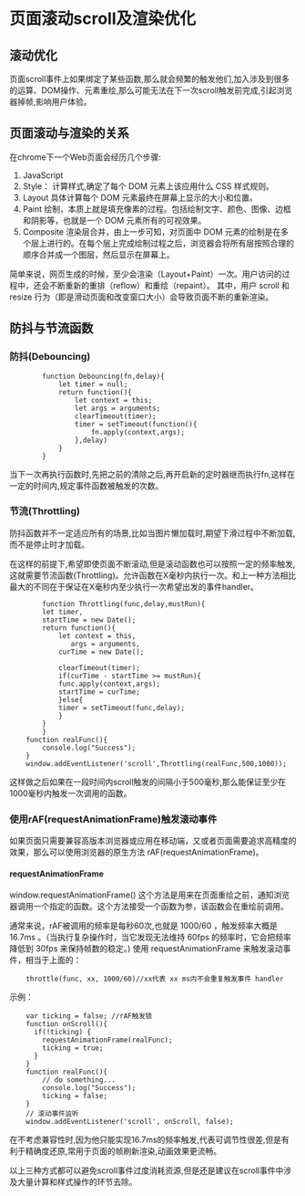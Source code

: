 ﻿# 页面滚动scroll及渲染优化


## 滚动优化
页面scroll事件上如果绑定了某些函数,那么就会频繁的触发他们,加入涉及到很多的运算、DOM操作、元素重绘,那么可能无法在下一次scroll触发前完成,引起浏览器掉帧,影响用户体验。

## 页面滚动与渲染的关系
在chrome下一个Web页面会经历几个步骤:

 1. JavaScript
 2. Style：
    计算样式,确定了每个 DOM 元素上该应用什么 CSS 样式规则。
 3. Layout
    具体计算每个 DOM 元素最终在屏幕上显示的大小和位置。
 4. Paint
    绘制，本质上就是填充像素的过程。包括绘制文字、颜色、图像、边框和阴影等，也就是一个 DOM 元素所有的可视效果。
 5. Composite
    渲染层合并，由上一步可知，对页面中 DOM 元素的绘制是在多个层上进行的。在每个层上完成绘制过程之后，浏览器会将所有层按照合理的顺序合并成一个图层，然后显示在屏幕上。


简单来说，网页生成的时候，至少会渲染（Layout+Paint）一次。用户访问的过程中，还会不断重新的重排（reflow）和重绘（repaint）。
其中，用户 scroll 和 resize 行为（即是滑动页面和改变窗口大小）会导致页面不断的重新渲染。

## 防抖与节流函数

### 防抖(Debouncing)

```
        function Debouncing(fn,delay){
            let timer = null;
            return function(){
                let context = this;
                let args = arguments;
                clearTimeout(timer);
                timer = setTimeout(function(){
                    fn.apply(context,args);
                },delay)
            }
        }
```
当下一次再执行函数时,先把之前的清除之后,再开启新的定时器继而执行fn,这样在一定的时间内,规定事件函数被触发的次数。

### 节流(Throttling)
防抖函数并不一定适应所有的场景,比如当图片懒加载时,期望下滑过程中不断加载,而不是停止时才加载。

在这样的前提下,希望即使页面不断滚动,但是滚动函数也可以按照一定的频率触发,这就需要节流函数(Throttling)。允许函数在X毫秒内执行一次。和上一种方法相比最大的不同在于保证在X毫秒内至少执行一次希望出发的事件handler。
```
        function Throttling(func,delay,mustRun){
	    let timer,
		startTime = new Date();
	    return function(){
		    let context = this,
			   args = arguments,
			curTime = new Date();

		    clearTimeout(timer);
		    if(curTime - startTime >= mustRun){
			func.apply(context,args);
			startTime = curTime;
		    }else{
			timer = setTimeout(func,delay);
		    }
	    }
        }
	function realFunc(){
		console.log("Success");
	}
	window.addEventListener('scroll',Throttling(realFunc,500,1000));
```
这样做之后如果在一段时间内scroll触发的间隔小于500毫秒,那么能保证至少在1000毫秒内触发一次调用的函数。

### 使用rAF(requestAnimationFrame)触发滚动事件
如果页面只需要兼容高版本浏览器或应用在移动端，又或者页面需要追求高精度的效果，那么可以使用浏览器的原生方法 rAF(requestAnimationFrame)。

#### requestAnimationFrame
window.requestAnimationFrame() 这个方法是用来在页面重绘之前，通知浏览器调用一个指定的函数。这个方法接受一个函数为参，该函数会在重绘前调用。

通常来说，rAF被调用的频率是每秒60次,也就是 1000/60 ，触发频率大概是16.7ms 。（当执行复杂操作时，当它发现无法维持 60fps 的频率时，它会把频率降低到 30fps 来保持帧数的稳定。)
使用 requestAnimationFrame 来触发滚动事件，相当于上面的：
```
    throttle(func, xx, 1000/60)//xx代表 xx ms内不会重复触发事件 handler
```
示例：
```
    var ticking = false; //rAF触发锁
    function onScroll(){
      if(!ticking) {
        requestAnimationFrame(realFunc);
        ticking = true;
      }
    }
    function realFunc(){
    	// do something...
    	console.log("Success");
    	ticking = false;
    }
    // 滚动事件监听
    window.addEventListener('scroll', onScroll, false);
```
在不考虑兼容性时,因为他只能实现16.7ms的频率触发,代表可调节性很差,但是有利于精确度还原,常用于页面的帧刷新渲染,动画效果更流畅。

以上三种方式都可以避免scroll事件过度消耗资源,但是还是建议在scroll事件中涉及大量计算和样式操作的环节去除。
